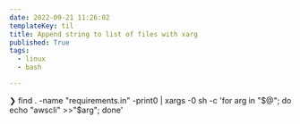 ```yaml
---
date: 2022-09-21 11:26:02
templateKey: til
title: Append string to list of files with xarg
published: True
tags:
  - linux
  - bash

---
```


❯ find . -name "requirements.in" -print0 | xargs -0 sh -c 'for arg in "$@"; do echo "awscli" >>"$arg"; done'

